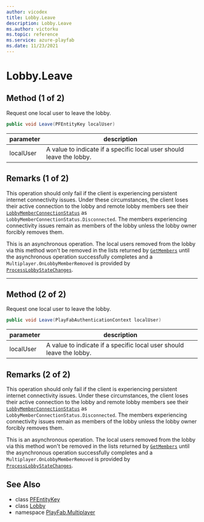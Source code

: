 ```yaml
---
author: vicodex
title: Lobby.Leave
description: Lobby.Leave
ms.author: victorku
ms.topic: reference
ms.service: azure-playfab
ms.date: 11/23/2021
---
```


# Lobby.Leave

## Method (1 of 2)

Request one local user to leave the lobby.

```csharp
public void Leave(PFEntityKey localUser)
```

| parameter | description |
| --- | --- |
| localUser | A value to indicate if a specific local user should leave the lobby. |

## Remarks (1 of 2)

This operation should only fail if the client is experiencing persistent internet connectivity issues. Under these circumstances, the client loses their active connection to the lobby and remote lobby members see their [`LobbyMemberConnectionStatus`](../LobbyMemberConnectionStatus.md) as `LobbyMemberConnectionStatus.Disconnected`. The members experiencing connectivity issues remain as members of the lobby unless the lobby owner forcibly removes them.

This is an asynchronous operation. The local users removed from the lobby via this method won't be removed in the lists returned by [`GetMembers`](./GetMembers.md) until the asynchronous operation successfully completes and a `Multiplayer.OnLobbyMemberRemoved` is provided by [`ProcessLobbyStateChanges`](../PlayFabMultiplayer/ProcessLobbyStateChanges.md).

---

## Method (2 of 2)

Request one local user to leave the lobby.

```csharp
public void Leave(PlayFabAuthenticationContext localUser)
```

| parameter | description |
| --- | --- |
| localUser | A value to indicate if a specific local user should leave the lobby. |

## Remarks (2 of 2)

This operation should only fail if the client is experiencing persistent internet connectivity issues. Under these circumstances, the client loses their active connection to the lobby and remote lobby members see their [`LobbyMemberConnectionStatus`](../LobbyMemberConnectionStatus.md) as `LobbyMemberConnectionStatus.Disconnected`. The members experiencing connectivity issues remain as members of the lobby unless the lobby owner forcibly removes them.

This is an asynchronous operation. The local users removed from the lobby via this method won't be removed in the lists returned by [`GetMembers`](./GetMembers.md) until the asynchronous operation successfully completes and a `Multiplayer.OnLobbyMemberRemoved` is provided by [`ProcessLobbyStateChanges`](../PlayFabMultiplayer/ProcessLobbyStateChanges.md).

## See Also

* class [PFEntityKey](../PFEntityKey.md)
* class [Lobby](../Lobby.md)
* namespace [PlayFab.Multiplayer](../../PlayFabMultiplayerSDK.md)

